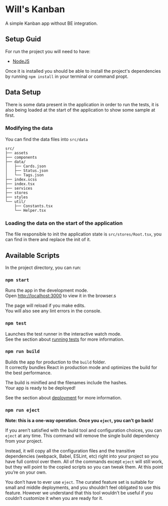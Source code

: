 # Will's Kanban

A simple Kanban app without BE integration.

## Setup Guid

For run the project you will need to have:
- [NodeJS](https://nodejs.org/en/download/)

Once it is installed you should be able to install the project's dependencies by running `npm install` in your terminal or command propt.

## Data Setup

There is some data present in the application in order to run the tests, it is also being loaded at the start of the application to show some sample at first.

### Modifying the data

You can find the data files into `src/data`

```
src/
├── assets
├── components
├── data/
│   ├── Cards.json
│   ├── Status.json
│   └── Tags.json
├── index.scss
├── index.tsx
├── services
├── stores
├── styles
└── util/
    ├── Constants.tsx
    └── Helper.tsx
```

### Loading the data on the start of the application

The file responsible to init the application state is `src/stores/Root.tsx`, you can find in there and replace the init of it.

## Available Scripts

In the project directory, you can run:

### `npm start`

Runs the app in the development mode.\
Open [http://localhost:3000](http://localhost:3000) to view it in the browser.s

The page will reload if you make edits.\
You will also see any lint errors in the console.

### `npm test`

Launches the test runner in the interactive watch mode.\
See the section about [running tests](https://facebook.github.io/create-react-app/docs/running-tests) for more information.

### `npm run build`

Builds the app for production to the `build` folder.\
It correctly bundles React in production mode and optimizes the build for the best performance.

The build is minified and the filenames include the hashes.\
Your app is ready to be deployed!

See the section about [deployment](https://facebook.github.io/create-react-app/docs/deployment) for more information.

### `npm run eject`

**Note: this is a one-way operation. Once you `eject`, you can’t go back!**

If you aren’t satisfied with the build tool and configuration choices, you can `eject` at any time. This command will remove the single build dependency from your project.

Instead, it will copy all the configuration files and the transitive dependencies (webpack, Babel, ESLint, etc) right into your project so you have full control over them. All of the commands except `eject` will still work, but they will point to the copied scripts so you can tweak them. At this point you’re on your own.

You don’t have to ever use `eject`. The curated feature set is suitable for small and middle deployments, and you shouldn’t feel obligated to use this feature. However we understand that this tool wouldn’t be useful if you couldn’t customize it when you are ready for it.